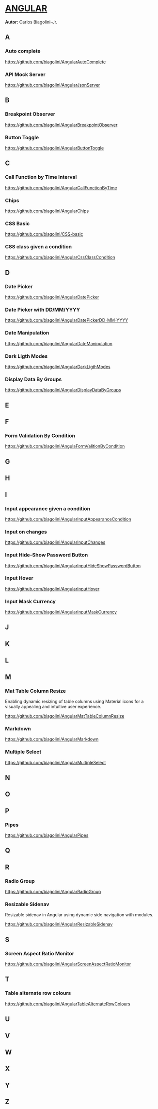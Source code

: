 # <u>ANGULAR</u>
**Autor:** Carlos Biagolini-Jr.


## A
### Auto complete
https://github.com/biagolini/AngularAutoComplete
### API Mock Server
https://github.com/biagolini/AngularJsonServer

## B
### Breakpoint Observer
https://github.com/biagolini/AngularBreakpointObserver
### Button Toggle
https://github.com/biagolini/AngularButtonToggle

## C
### Call Function by Time Interval
https://github.com/biagolini/AngularCallFunctionByTime
### Chips
https://github.com/biagolini/AngularChips
### CSS Basic
https://github.com/biagolini/CSS-basic
### CSS class given a condition
https://github.com/biagolini/AngularCssClassCondition



## D
### Date Picker
https://github.com/biagolini/AngularDatePicker
### Date Picker with DD/MM/YYYY 
https://github.com/biagolini/AngularDatePickerDD-MM-YYYY
### Date Manipulation
https://github.com/biagolini/AngularDateManipulation
### Dark Ligth Modes
https://github.com/biagolini/AngularDarkLigthModes
### Display Data By Groups
https://github.com/biagolini/AngularDisplayDataByGroups


## E

## F
### Form Validation By Condition
https://github.com/biagolini/AngulaFormValitionByCondition

## G

## H

## I
### Input appearance given a condition
https://github.com/biagolini/AngularInputAppearanceCondition

### Input on changes
https://github.com/biagolini/AngularInputChanges

### Input Hide-Show Password Button
https://github.com/biagolini/AngularInputHideShowPasswordButton

### Input Hover
https://github.com/biagolini/AngularInputHover

### Input Mask Currency
https://github.com/biagolini/AngularInputMaskCurrency

## J

## K

## L

## M
### Mat Table Column Resize
Enabling dynamic resizing of table columns using Material icons for a visually appealing and intuitive user experience.

https://github.com/biagolini/AngularMatTableColumnResize

### Markdown
https://github.com/biagolini/AngularMarkdown

### Multiple Select
https://github.com/biagolini/AngularMultipleSelect

## N

## O


## P

### Pipes
https://github.com/biagolini/AngularPipes

## Q

## R
### Radio Group
https://github.com/biagolini/AngularRadioGroup

### Resizable Sidenav
Resizable sidenav in Angular using dynamic side navigation with modules.

https://github.com/biagolini/AngularResizableSidenav

## S
### Screen Aspect Ratio Monitor 
https://github.com/biagolini/AngularScreenAspectRatioMonitor 


## T
### Table alternate row colours
https://github.com/biagolini/AngularTableAlternateRowColours

## U

## V

## W

## X 

## Y 

## Z
